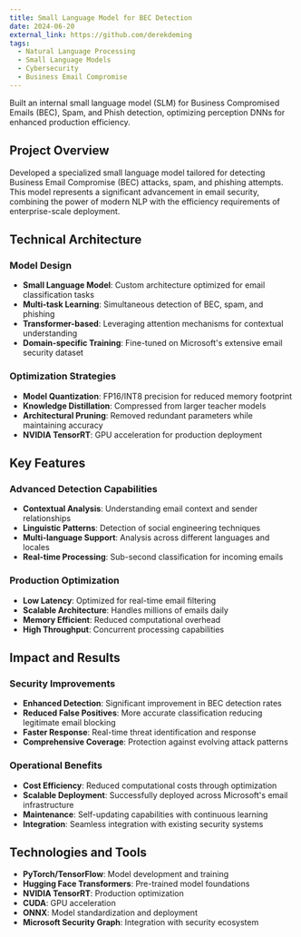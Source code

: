 ```yaml
---
title: Small Language Model for BEC Detection
date: 2024-06-20
external_link: https://github.com/derekdeming
tags:
  - Natural Language Processing
  - Small Language Models
  - Cybersecurity
  - Business Email Compromise
---
```


Built an internal small language model (SLM) for Business Compromised Emails (BEC), Spam, and Phish detection, optimizing perception DNNs for enhanced production efficiency.

<!--more-->

## Project Overview

Developed a specialized small language model tailored for detecting Business Email Compromise (BEC) attacks, spam, and phishing attempts. This model represents a significant advancement in email security, combining the power of modern NLP with the efficiency requirements of enterprise-scale deployment.

## Technical Architecture

### Model Design
- **Small Language Model**: Custom architecture optimized for email classification tasks
- **Multi-task Learning**: Simultaneous detection of BEC, spam, and phishing
- **Transformer-based**: Leveraging attention mechanisms for contextual understanding
- **Domain-specific Training**: Fine-tuned on Microsoft's extensive email security dataset

### Optimization Strategies
- **Model Quantization**: FP16/INT8 precision for reduced memory footprint
- **Knowledge Distillation**: Compressed from larger teacher models
- **Architectural Pruning**: Removed redundant parameters while maintaining accuracy
- **NVIDIA TensorRT**: GPU acceleration for production deployment

## Key Features

### Advanced Detection Capabilities
- **Contextual Analysis**: Understanding email context and sender relationships
- **Linguistic Patterns**: Detection of social engineering techniques
- **Multi-language Support**: Analysis across different languages and locales
- **Real-time Processing**: Sub-second classification for incoming emails

### Production Optimization
- **Low Latency**: Optimized for real-time email filtering
- **Scalable Architecture**: Handles millions of emails daily
- **Memory Efficient**: Reduced computational overhead
- **High Throughput**: Concurrent processing capabilities

## Impact and Results

### Security Improvements
- **Enhanced Detection**: Significant improvement in BEC detection rates
- **Reduced False Positives**: More accurate classification reducing legitimate email blocking
- **Faster Response**: Real-time threat identification and response
- **Comprehensive Coverage**: Protection against evolving attack patterns

### Operational Benefits
- **Cost Efficiency**: Reduced computational costs through optimization
- **Scalable Deployment**: Successfully deployed across Microsoft's email infrastructure
- **Maintenance**: Self-updating capabilities with continuous learning
- **Integration**: Seamless integration with existing security systems

## Technologies and Tools

- **PyTorch/TensorFlow**: Model development and training
- **Hugging Face Transformers**: Pre-trained model foundations
- **NVIDIA TensorRT**: Production optimization
- **CUDA**: GPU acceleration
- **ONNX**: Model standardization and deployment
- **Microsoft Security Graph**: Integration with security ecosystem
